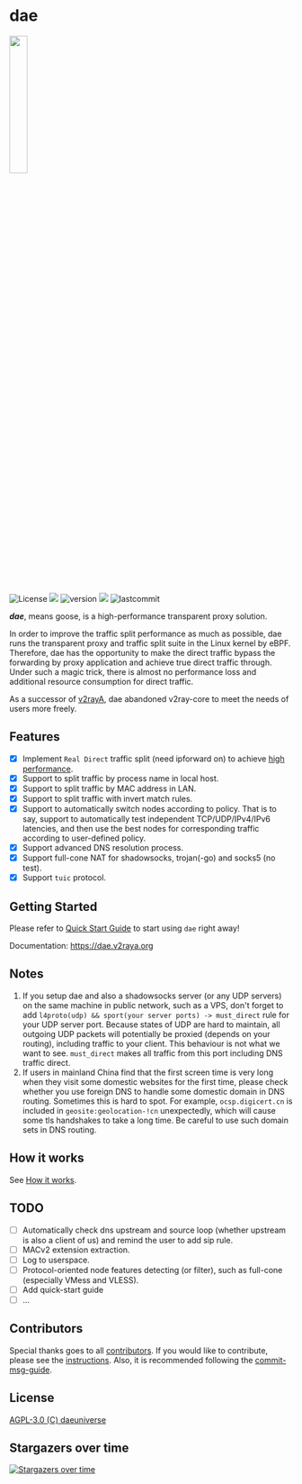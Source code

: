 # dae

<img src="https://github.com/daeuniverse/dae/blob/main/logo.png" border="0" width="25%">

<p align="left">
    <img src="https://custom-icon-badges.herokuapp.com/github/license/daeuniverse/dae?logo=law&color=orange" alt="License"/>
    <img src="https://hits.seeyoufarm.com/api/count/incr/badge.svg?url=https%3A%2F%2Fgithub.com%2Fdaeuniverse%2Fdae&count_bg=%235C3DC8&title_bg=%23555555&icon=&icon_color=%23E7E7E7&title=hits&edge_flat=false"/>
    <img src="https://custom-icon-badges.herokuapp.com/badge/version-v0.2.0rc4-blue.svg?logo=semanticrelease&logoColor=white" alt="version">
    <img src="https://custom-icon-badges.herokuapp.com/github/issues-pr-closed/daeuniverse/dae?color=purple&logo=git-pull-request&logoColor=white"/>
    <img src="https://custom-icon-badges.herokuapp.com/github/last-commit/daeuniverse/dae?logo=history&logoColor=white" alt="lastcommit"/>
</p>

**_dae_**, means goose, is a high-performance transparent proxy solution.

In order to improve the traffic split performance as much as possible, dae runs the transparent proxy and traffic split suite in the Linux kernel by eBPF. Therefore, dae has the opportunity to make the direct traffic bypass the forwarding by proxy application and achieve true direct traffic through. Under such a magic trick, there is almost no performance loss and additional resource consumption for direct traffic.

As a successor of [v2rayA](https://github.com/v2rayA/v2rayA), dae abandoned v2ray-core to meet the needs of users more freely.

## Features

- [x] Implement `Real Direct` traffic split (need ipforward on) to achieve [high performance](https://docs.google.com/spreadsheets/d/1UaWU6nNho7edBNjNqC8dfGXLlW0-cm84MM7sH6Gp7UE/edit?usp=sharing).
- [x] Support to split traffic by process name in local host.
- [x] Support to split traffic by MAC address in LAN.
- [x] Support to split traffic with invert match rules.
- [x] Support to automatically switch nodes according to policy. That is to say, support to automatically test independent TCP/UDP/IPv4/IPv6 latencies, and then use the best nodes for corresponding traffic according to user-defined policy.
- [x] Support advanced DNS resolution process.
- [x] Support full-cone NAT for shadowsocks, trojan(-go) and socks5 (no test).
- [x] Support `tuic` protocol.

## Getting Started

Please refer to [Quick Start Guide](./docs/en/README.md) to start using `dae` right away!

Documentation: <https://dae.v2raya.org>

## Notes

1. If you setup dae and also a shadowsocks server (or any UDP servers) on the same machine in public network, such as a VPS, don't forget to add `l4proto(udp) && sport(your server ports) -> must_direct` rule for your UDP server port. Because states of UDP are hard to maintain, all outgoing UDP packets will potentially be proxied (depends on your routing), including traffic to your client. This behaviour is not what we want to see. `must_direct` makes all traffic from this port including DNS traffic direct.
1. If users in mainland China find that the first screen time is very long when they visit some domestic websites for the first time, please check whether you use foreign DNS to handle some domestic domain in DNS routing. Sometimes this is hard to spot. For example, `ocsp.digicert.cn` is included in `geosite:geolocation-!cn` unexpectedly, which will cause some tls handshakes to take a long time. Be careful to use such domain sets in DNS routing.

## How it works

See [How it works](./docs/zh/how_it_works_zh.md).

## TODO

- [ ] Automatically check dns upstream and source loop (whether upstream is also a client of us) and remind the user to add sip rule.
- [ ] MACv2 extension extraction.
- [ ] Log to userspace.
- [ ] Protocol-oriented node features detecting (or filter), such as full-cone (especially VMess and VLESS).
- [ ] Add quick-start guide
- [ ] ...

## Contributors

Special thanks goes to all [contributors](https://github.com/daeuniverse/dae/graphs/contributors). If you would like to contribute, please see the [instructions](./docs/en/development/contribute.md). Also, it is recommended following the [commit-msg-guide](./docs/en/development/commit-msg-guide.md).

## License

[AGPL-3.0 (C) daeuniverse](https://github.com/daeuniverse/dae/blob/main/LICENSE)

## Stargazers over time

[![Stargazers over time](https://starchart.cc/daeuniverse/dae.svg)](https://starchart.cc/daeuniverse/dae)
